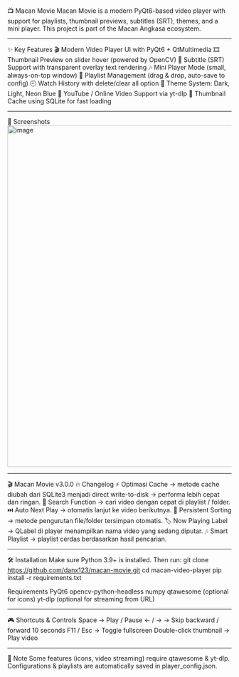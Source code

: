 📺 Macan Movie
Macan Movie is a modern PyQt6-based video player with support for playlists, thumbnail previews, subtitles (SRT), themes, and a mini player. This project is part of the Macan Angkasa ecosystem.

---

✨ Key Features
🎬 Modern Video Player UI with PyQt6 + QtMultimedia
🎞️ Thumbnail Preview on slider hover (powered by OpenCV)
📜 Subtitle (SRT) Support with transparent overlay text rendering
🎶 Mini Player Mode (small, always-on-top window)
📂 Playlist Management (drag & drop, auto-save to config)
🕘 Watch History with delete/clear all option
🎨 Theme System: Dark, Light, Neon Blue
🔗 YouTube / Online Video Support via yt-dlp
💾 Thumbnail Cache using SQLite for fast loading

---
📸 Screenshots
<img width="1365" height="767" alt="image" src="https://github.com/user-attachments/assets/0dbcd053-7977-4606-9ab4-25f0a30782e7" />


---
🎬 Macan Movie v3.0.0
🔥 Changelog
⚡ Optimasi Cache → metode cache diubah dari SQLite3 menjadi direct write-to-disk → performa lebih cepat dan ringan.
🔎 Search Function → cari video dengan cepat di playlist / folder.
⏭️ Auto Next Play → otomatis lanjut ke video berikutnya.
📂 Persistent Sorting → metode pengurutan file/folder tersimpan otomatis.
🏷️ Now Playing Label → QLabel di player menampilkan nama video yang sedang diputar.
🎶 Smart Playlist → playlist cerdas berdasarkan hasil pencarian.

---

🛠️ Installation
Make sure Python 3.9+ is installed. Then run:
git clone https://github.com/danx123/macan-movie.git
cd macan-video-player
pip install -r requirements.txt

Requirements
PyQt6
opencv-python-headless
numpy
qtawesome (optional for icons)
yt-dlp (optional for streaming from URL)

---

🎮 Shortcuts & Controls
Space → Play / Pause
← / → → Skip backward / forward 10 seconds
F11 / Esc → Toggle fullscreen
Double-click thumbnail → Play video

---

📌 Note
Some features (icons, video streaming) require qtawesome & yt-dlp.
Configurations & playlists are automatically saved in player_config.json.
